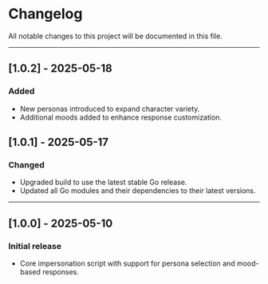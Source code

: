 # Changelog

All notable changes to this project will be documented in this file.

---

## [1.0.2] - 2025-05-18
### Added
- New personas introduced to expand character variety.
- Additional moods added to enhance response customization.

## [1.0.1] - 2025-05-17
### Changed
- Upgraded build to use the latest stable Go release.
- Updated all Go modules and their dependencies to their latest versions.

---

## [1.0.0] - 2025-05-10
### Initial release
- Core impersonation script with support for persona selection and mood-based responses.
